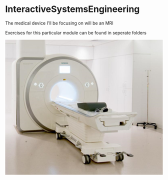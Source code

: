 # InteractiveSystemsEngineering

The medical device I'll be focusing on will be an MRI

Exercises for this particular module can be found in seperate folders

![alt text](https://github.com/carlgeorgmeyer/InteractiveSystemsEngineeringMRI/blob/main/referenceimage.png?raw=true)
